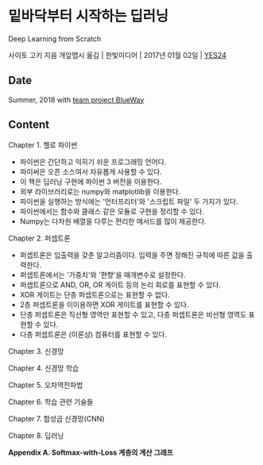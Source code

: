 # 밑바닥부터 시작하는 딥러닝

Deep Learning from Scratch

사이토 고키 지음 개앞맵시 옮김 | 한빛미디어 | 2017년 01월 02일 | [YES24](http://www.yes24.com/Product/Goods/34970929)

## Date

Summer, 2018 with [team project BlueWay](https://github.com/BlueWay-KU/Study)

## Content

Chapter 1. 헬로 파이썬
- 파이썬은 간단하고 익히기 쉬운 프로그래밍 언어다.
- 파이써은 오픈 소스여서 자유롭게 사용할 수 있다.
- 이 책은 딥러닝 구현에 파이썬 3 버전을 이용한다.
- 외부 라이브러리로는 numpy와 matplotlib을 이용한다.
- 파이썬을 실행하는 방식에는 '언터프리터'와 '스크립트 파일' 두 가지가 있다.
- 파이썬에서는 함수와 클래스 같은 모듈로 구현을 정리할 수 있다.
- Numpy는 다차원 배열을 다루는 편리한 메서드를 많이 제공한다.

Chapter 2. 퍼셉트론
- 퍼셉트론은 입출력을 갖춘 알고리즘이다. 입력을 주면 정해진 규칙에 따른 값을 출력한다.
- 퍼셉트론에서는 '가중치'와 '편향'을 매개변수로 설정한다.
- 퍼셉트론으로 AND, OR, OR 게이트 등의 논리 회로를 표현할 수 있다.
- XOR 게이트는 단층 퍼셉트론으로는 표현할 수 없다.
- 2층 퍼셉트론을 이이용하면 XOR 게이트를 표현할 수 있다.
- 단층 퍼셉트론은 직선형 영역만 표현할 수 있고, 다층 퍼셉트론은 비선형 영역도 표현할 수 있다.
- 다층 퍼셉트론은 (이론상) 컴퓨터를 표현할 수 있다.

Chapter 3. 신경망

Chapter 4. 신경망 학습

Chapter 5. 오차역전파법

Chapter 6. 학습 관련 기술들

Chapter 7. 합성곱 신경망(CNN)

Chapter 8. 딥러닝

**Appendix A. Softmax-with-Loss 계층의 계산 그래프**
